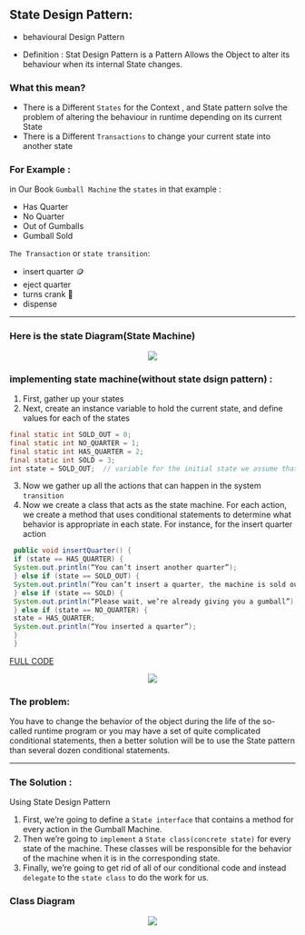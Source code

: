 ## State Design Pattern: 

- behavioural Design Pattern

- Definition : Stat Design Pattern is a Pattern Allows the Object to alter its behaviour when its internal State changes.

### What this mean?

- There is a Different  ``States`` for the Context , and State pattern solve the problem of altering the behaviour in runtime depending on its current State
- There is a Different ``Transactions`` to change your current state into another state 

### For Example :

in Our Book  ``Gumball Machine`` the ``states`` in that example : 

- Has Quarter 
- No Quarter
- Out of Gumballs
- Gumball Sold

``The Transaction`` or `` state transition ``:

- insert quarter 🪙
- eject quarter 
- turns crank 🎰
- dispense 
<hr>

### Here is the state Diagram(State Machine)

<div align="center">
<img src="https://www.oreilly.com/api/v2/epubs/0596007124/files/figs/web/394fig02.png.jpg">
</div>

### implementing state machine(without state dsign pattern) : 
1. First, gather up your states
2. Next, create an instance variable to hold the current state, and define values for each of the states

```java
final static int SOLD_OUT = 0;
final static int NO_QUARTER = 1;
final static int HAS_QUARTER = 2;
final static int SOLD = 3;
int state = SOLD_OUT;  // variable for the initial state we assume that the machine sold out until you filled it 
```
3. Now we gather up all the actions that can happen in the system ``transition``
4. Now we create a class that acts as the state machine. For each action, 
we create a method that uses conditional statements to determine 
what behavior is appropriate in each state. For instance, for the insert 
quarter action
```java
 public void insertQuarter() {
 if (state == HAS_QUARTER) {
 System.out.println(“You can’t insert another quarter”);
 } else if (state == SOLD_OUT) {
 System.out.println(“You can’t insert a quarter, the machine is sold out”);
 } else if (state == SOLD) {
 System.out.println(“Please wait, we’re already giving you a gumball”);
 } else if (state == NO_QUARTER) {
 state = HAS_QUARTER;
 System.out.println(“You inserted a quarter”);
 }
 }
```
[FULL CODE](GumballMachine.java)

<div align="center">
<img src="https://miro.medium.com/max/640/0*VxfRUevEgagTYfYd.webp">
</div>

### The problem:
You have to change the behavior of the object during the life of the so-called runtime program or you may have a set of quite complicated conditional statements, then a better solution will be to use the State pattern than several dozen conditional statements.

<hr>

### The Solution :
Using State Design Pattern
1. First, we’re going to define a ``State interface`` that contains a method for every action in the Gumball Machine.
2. Then we’re going to ``implement`` a ``State class(concrete state)`` for every state of the machine. These classes will be responsible for the behavior of the machine when it is in the corresponding state.
3. Finally, we’re going to get rid of all of our conditional code and instead ``delegate`` to the ``state class`` to do the work for us.

### Class Diagram 
<div align="center">
<img src="https://lh5.googleusercontent.com/LhB9ubqmuXkV9M9Jvae0iEWCfaH3C7amgZvNYUhsdfNHg6DDlhpDiKVZOZvpTdaTAdaZHmP4Ho0AIG6U9Qk_YJkDmskSTrx-ZZnZwTTUoViQQaQV0UoU13WKRodReWXbRnshruxPF2L1xQz-QlmScPjzhR285fA405B8JBoGP3Hgz_lquqm0i_oFfBszJQ">
</div>



